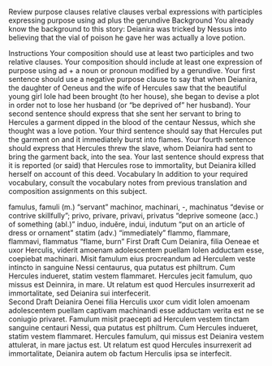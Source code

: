 Review
purpose clauses
relative clauses
verbal expressions with participles
expressing purpose using ad plus the gerundive
Background
You already know the background to this story: Deianira was tricked by Nessus into believing that the vial of poison he gave her was actually a love potion.

Instructions
Your composition should use at least two participles and two relative clauses.
Your composition should include at least one expression of purpose using ad + a noun or pronoun modified by a gerundive.
Your first sentence should use a negative purpose clause to say that when Deianira, the daughter of Oeneus and the wife of Hercules saw that the beautiful young girl Iole had been brought (to her house), she began to devise a plot in order not to lose her husband (or “be deprived of” her husband).
Your second sentence should express that she sent her servant to bring to Hercules a garment dipped in the blood of the centaur Nessus, which she thought was a love potion.
Your third sentence should say that Hercules put the garment on and it immediately burst into flames.
Your fourth sentence should express that Hercules threw the slave, whom Deianira had sent to bring the garment back, into the sea.
Your last sentence should express that it is reported (or said) that Hercules rose to immortality, but Deianira killed herself on account of this deed.
Vocabulary
In addition to your required vocabulary, consult the vocabulary notes from previous translation and composition assignments on this subject.

famulus, famuli (m.) “servant”
machinor, machinari, -, machinatus “devise or contrive skillfully”;
privo, privare, privavi, privatus “deprive someone (acc.) of something (abl.)”
induo, induĕre, indui, indutum “put on an article of dress or ornament”
statim (adv.) “immediately”
flammo, flammare, flammavi, flammatus “flame, burn”
First Draft 
Cum Deianira, filia Oeneae et uxor Herculis, viderit amoenam adolescentem puellam Iolen adductam esse, coepiebat machinari.
Misit famulum eius procreandum ad Herculem veste intincto in sanguine Nessi centaurus, qua putatus est philtrum.
Cum Hercules indueret, statim vestem flammaret.
Hercules jecit famulum, quo missus est Deinnira, in mare.
Ut relatum est quod Hercules insurrexerit ad immortalitate, sed Deianira sui interfecerit.  
Second Draft
Deianira Oenei filia Herculis uxor cum vidit Iolen amoenam adolescentem puellam captivam machinandi esse adductam verita est ne se coniugio privaret.
Famulum misit praecepti ad Herculem vestem tinctam sanguine centauri Nessi, qua putatus est philtrum.
Cum Hercules indueret, statim vestem flammaret.
Hercules famulum, qui missus est Deianira vestem attulerat, in mare jactus est.
Ut relatum est quod Hercules insurrexerit ad immortalitate, Deianira autem ob factum Herculis ipsa se interfecit.
